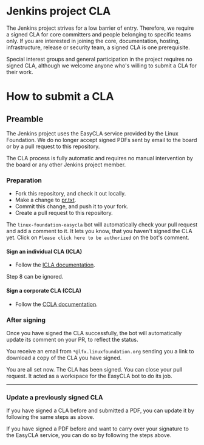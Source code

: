 # Jenkins project CLA

The Jenkins project strives for a low barrier of entry. Therefore, we require a signed CLA for core committers and people belonging to specific teams only.
If you are interested in joining the core, documentation, hosting, infrastructure, release or security team, a signed CLA is one prerequisite.

Special interest groups and general participation in the project requires no signed CLA, although we welcome anyone who's willing to submit a CLA for their work.

# How to submit a CLA

## Preamble

The Jenkins project uses the EasyCLA service provided by the Linux Foundation. We do no longer accept signed PDFs sent by email to the board or by a pull request to this repository.

The CLA process is fully automatic and requires no manual intervention by the board or any other Jenkins project member.

### Preparation

- Fork this repository, and check it out locally.
- Make a change to [pr.txt](https://github.com/jenkinsci/infra-cla/blob/master/pr.txt).
- Commit this change, and push it to your fork.
- Create a pull request to this repository.

The `linux-foundation-easycla` bot will automatically check your pull request and add a comment to it.
It lets you know, that you haven't signed the CLA yet. Click on `Please click here to be authorized` on the bot's comment.

#### Sign an individual CLA (ICLA)

- Follow the [ICLA documentation](https://docs.linuxfoundation.org/lfx/easycla/v2-current/contributors/individual-contributor#github).

Step 8 can be ignored.

#### Sign a corporate CLA (CCLA)

- Follow the [CCLA documentation](https://docs.linuxfoundation.org/lfx/easycla/v2-current/contributors/corporate-contributor#github).

### After signing

Once you have signed the CLA successfully, the bot will automatically update its comment on your PR, to reflect the status.

You receive an email from `*@lfx.linuxfoundation.org` sending you a link to download a copy of the CLA you have signed.

You are all set now. The CLA has been signed. You can close your pull request. It acted as a workspace for the EasyCLA bot to do its job.

---

### Update a previously signed CLA

If you have signed a CLA before and submitted a PDF, you can update it by following the same steps as above.

If you have signed a PDF before and want to carry over your signature to the EasyCLA service, you can do so by following the steps above.
